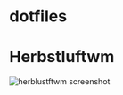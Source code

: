 # dotfiles

# Herbstluftwm
![herblustftwm screenshot](http://n0a110w.xyz/img/uncompressed/hlwm_screenshot_2020-04-09-0331.png)


